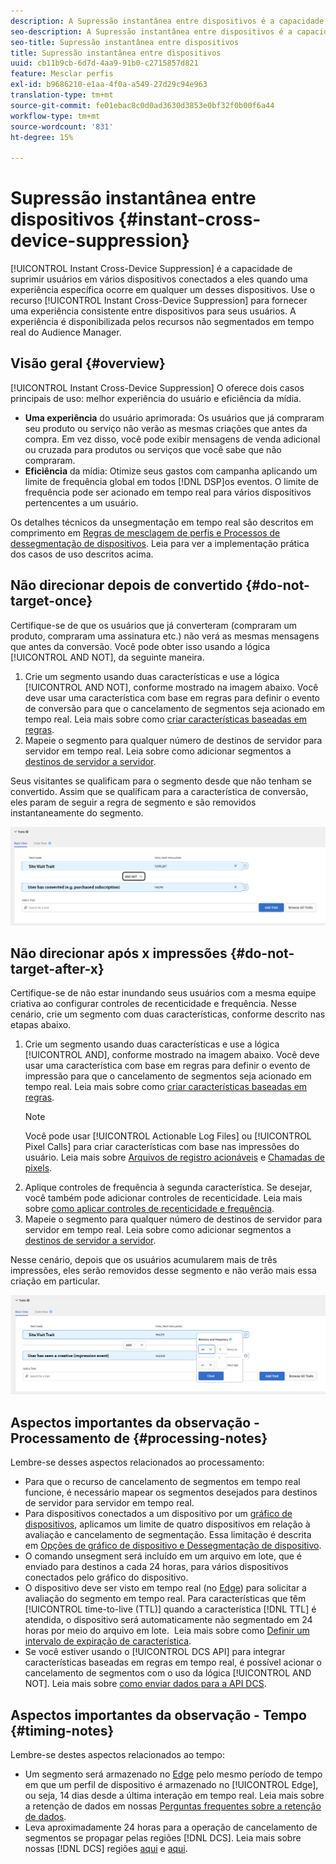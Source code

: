 ```yaml
---
description: A Supressão instantânea entre dispositivos é a capacidade de omitir usuários entre vários dispositivos conectados a eles quando uma experiência em particular ocorrer em um desses dispositivos. Use o recurso de Supressão instantânea entre dispositivos para fornecer uma experiência consistente entre dispositivos para seus usuários. A experiência é disponibilizada pelos recursos não segmentados em tempo real do Audience Manager.
seo-description: A Supressão instantânea entre dispositivos é a capacidade de omitir usuários entre vários dispositivos conectados a eles quando uma experiência em particular ocorrer em um desses dispositivos. Use o recurso de Supressão instantânea entre dispositivos para fornecer uma experiência consistente entre dispositivos para seus usuários. A experiência é disponibilizada pelos recursos não segmentados em tempo real do Audience Manager.
seo-title: Supressão instantânea entre dispositivos
title: Supressão instantânea entre dispositivos
uuid: cb11b9cb-6d7d-4aa9-91b0-c2715857d821
feature: Mesclar perfis
exl-id: b9686210-e1aa-4f0a-a549-27d29c94e963
translation-type: tm+mt
source-git-commit: fe01ebac8c0d0ad3630d3853e0bf32f0b00f6a44
workflow-type: tm+mt
source-wordcount: '831'
ht-degree: 15%

---
```


# Supressão instantânea entre dispositivos {#instant-cross-device-suppression}

[!UICONTROL Instant Cross-Device Suppression] é a capacidade de suprimir usuários em vários dispositivos conectados a eles quando uma experiência específica ocorre em qualquer um desses dispositivos. Use o recurso [!UICONTROL Instant Cross-Device Suppression] para fornecer uma experiência consistente entre dispositivos para seus usuários. A experiência é disponibilizada pelos recursos não segmentados em tempo real do Audience Manager.

## Visão geral {#overview}

[!UICONTROL Instant Cross-Device Suppression] O oferece dois casos principais de uso: melhor experiência do usuário e eficiência da mídia.

* **Uma experiência** do usuário aprimorada: Os usuários que já compraram seu produto ou serviço não verão as mesmas criações que antes da compra. Em vez disso, você pode exibir mensagens de venda adicional ou cruzada para produtos ou serviços que você sabe que não compraram.
* **Eficiência** da mídia: Otimize seus gastos com campanha aplicando um limite de frequência global em todos  [!DNL DSP]os eventos. O limite de frequência pode ser acionado em tempo real para vários dispositivos pertencentes a um usuário.

Os detalhes técnicos da unsegmentação em tempo real são descritos em comprimento em [Regras de mesclagem de perfis e Processos de dessegmentação de dispositivos](merge-rule-unsegment.md). Leia para ver a implementação prática dos casos de uso descritos acima.

## Não direcionar depois de convertido {#do-not-target-once}

Certifique-se de que os usuários que já converteram (compraram um produto, compraram uma assinatura etc.) não verá as mesmas mensagens que antes da conversão. Você pode obter isso usando a lógica [!UICONTROL AND NOT], da seguinte maneira.

1. Crie um segmento usando duas características e use a lógica [!UICONTROL AND NOT], conforme mostrado na imagem abaixo. Você deve usar uma característica com base em regras para definir o evento de conversão para que o cancelamento de segmentos seja acionado em tempo real. Leia mais sobre como [criar características baseadas em regras](../traits/create-onboarded-rule-based-traits.md).
2. Mapeie o segmento para qualquer número de destinos de servidor para servidor em tempo real. Leia sobre como adicionar segmentos a [destinos de servidor a servidor](../destinations/add-edit-segments.md).

Seus visitantes se qualificam para o segmento desde que não tenham se convertido. Assim que se qualificam para a característica de conversão, eles param de seguir a regra de segmento e são removidos instantaneamente do segmento.

![](assets/and_not_use_case.png)

## Não direcionar após x impressões {#do-not-target-after-x}

Certifique-se de não estar inundando seus usuários com a mesma equipe criativa ao configurar controles de recenticidade e frequência. Nesse cenário, crie um segmento com duas características, conforme descrito nas etapas abaixo.

1. Crie um segmento usando duas características e use a lógica [!UICONTROL AND], conforme mostrado na imagem abaixo. Você deve usar uma característica com base em regras para definir o evento de impressão para que o cancelamento de segmentos seja acionado em tempo real. Leia mais sobre como [criar características baseadas em regras](../traits/create-onboarded-rule-based-traits.md).
   >[!NOTE]
   >
   >Você pode usar [!UICONTROL Actionable Log Files] ou [!UICONTROL Pixel Calls] para criar características com base nas impressões do usuário. Leia mais sobre [Arquivos de registro acionáveis](../../integration/media-data-integration/actionable-log-files.md) e [Chamadas de pixels](../../integration/media-data-integration/impression-data-pixels.md).
2. Aplique controles de frequência à segunda característica. Se desejar, você também pode adicionar controles de recenticidade. Leia mais sobre [como aplicar controles de recenticidade e frequência](../segments/recency-and-frequency.md).
3. Mapeie o segmento para qualquer número de destinos de servidor para servidor em tempo real. Leia sobre como adicionar segmentos a [destinos de servidor a servidor](../destinations/add-edit-segments.md).

Nesse cenário, depois que os usuários acumularem mais de três impressões, eles serão removidos desse segmento e não verão mais essa criação em particular.

![](assets/impressions_use_case.png)

## Aspectos importantes da observação - Processamento de {#processing-notes}

Lembre-se desses aspectos relacionados ao processamento:

* Para que o recurso de cancelamento de segmentos em tempo real funcione, é necessário mapear os segmentos desejados para destinos de servidor para servidor em tempo real.
* Para dispositivos conectados a um dispositivo por um [gráfico de dispositivos](profile-link-use-case.md#recommendations), aplicamos um limite de quatro dispositivos em relação à avaliação e cancelamento de segmentação. Essa limitação é descrita em [Opções de gráfico de dispositivo e Dessegmentação de dispositivo](merge-rule-unsegment.md#device-graph-options-unsegmentation). &#x200B;
* O comando unsegment será incluído em um arquivo em lote, que é enviado para destinos a cada 24 horas, para vários dispositivos conectados pelo gráfico do dispositivo.
* O dispositivo deve ser visto em tempo real (no [Edge](../../reference/system-components/components-edge.md)) para solicitar a avaliação do segmento em tempo real. Para características que têm [!UICONTROL time-to-live (TTL)] quando a característica [!DNL TTL] é atendida, o dispositivo será automaticamente não segmentado em 24 horas por meio do arquivo em lote. &#x200B; Leia mais sobre como [Definir um intervalo de expiração de característica](../traits/create-onboarded-rule-based-traits.md#set-expiration-interval).
* Se você estiver usando o [!UICONTROL DCS API] para integrar características baseadas em regras em tempo real, é possível acionar o cancelamento de segmentos com o uso da lógica [!UICONTROL AND NOT]. Leia mais sobre [como enviar dados para a API DCS](../../api/dcs-intro/dcs-event-calls/dcs-url-send.md). &#x200B;

## Aspectos importantes da observação - Tempo {#timing-notes}

Lembre-se destes aspectos relacionados ao tempo:

* Um segmento será armazenado no [Edge](../../reference/system-components/components-edge.md) pelo mesmo período de tempo em que um perfil de dispositivo é armazenado no [!UICONTROL Edge], ou seja, 14 dias desde a última interação em tempo real. Leia mais sobre a retenção de dados em nossas [Perguntas frequentes sobre a retenção de dados](../../faq/faq-privacy.md#data-retention-faq).
* Leva aproximadamente 24 horas para a operação de cancelamento de segmentos se propagar pelas regiões [!DNL DCS]. Leia mais sobre nossas [!DNL DCS] regiões [aqui](../..//reference/system-components/components-data-collection.md) e [aqui](../../api/dcs-intro/dcs-api-reference/dcs-regions.md).
